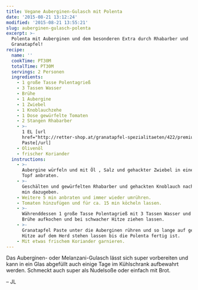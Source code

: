 ```yaml
---
title: Vegane Auberginen-Gulasch mit Polenta
date: '2015-08-21 13:12:24'
modified: '2015-08-21 13:55:21'
slug: auberginen-gulasch-polenta
excerpt: >-
  Polenta mit Auberginen und dem besonderen Extra durch Rhabarber und
  Granatapfel!
recipe:
  name: ''
  cookTime: PT30M
  totalTime: PT30M
  servings: 2 Personen
  ingredients:
    - 1 große Tasse Polentagrieß
    - 3 Tassen Wasser
    - Brühe
    - 1 Aubergine
    - 1 Zwiebel
    - 1 Knoblauchzehe
    - 1 Dose gewürfelte Tomaten
    - 2 Stangen Rhabarber
    - >-
      1 EL [url
      href="http://retter-shop.at/granatapfel-spezialitaeten/422/premium-bio-granatapfel-paste-240g-7-90-euro-je-glas"]Granatapfel
      Paste[/url]
    - Olivenöl
    - frischer Koriander
  instructions:
    - >-
      Aubergine würfeln und mit Öl , Salz und gehackter Zwiebel in einem großen
      Topf anbraten.
    - >-
      Geschälten und gewürfelten Rhabarber und gehackten Knoblauch nach ca. 5
      min dazugeben.
    - Weitere 5 min anbraten und immer wieder umrühren.
    - Tomaten hinzufügen und für ca. 15 min köcheln lassen.
    - >-
      Währenddessen 1 große Tasse Polentagrieß mit 3 Tassen Wasser und etwas
      Brühe aufkochen und bei schwacher Hitze ziehen lassen.
    - >-
      Granatapfel Paste unter die Auberginen rühren und so lange auf geringer
      Hitze auf dem Herd stehen lassen bis die Polenta fertig ist.
    - Mit etwas frischem Koriander garnieren.
---
```


Das Auberginen- oder Melanzani-Gulasch lässt sich super vorbereiten und kann in ein Glas abgefüllt auch einige Tage im Kühlschrank aufbewahrt werden. Schmeckt auch super als Nudelsoße oder einfach mit Brot.

– JL
